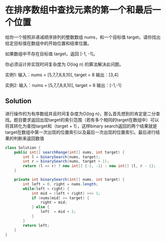 # 在排序数组中查找元素的第一个和最后一个位置

给你一个按照非递减顺序排列的整数数组 nums，和一个目标值 target。请你找出给定目标值在数组中的开始位置和结束位置。

如果数组中不存在目标值 target，返回 [-1, -1]。

你必须设计并实现时间复杂度为 O(log n) 的算法解决此问题。

实例1:
输入：nums = [5,7,7,8,8,10], target = 8
输出：[3,4]

实例2:
输入：nums = [5,7,7,8,8,10], target = 6
输出：[-1,-1]

## Solution

进行操作的为有序数组并且时间复杂度为O(log n)，那么首先想到的肯定是二分查找。题目要求返回出现target的索引范围（若有多个相同的target在数组中）可以将其转化为查找target和（target + 1），这样binary search返回的两个结果就是target在数组中第一次出现的位置索引以及最后一次出现的位置索引。最后进行结果的判断来返回数值

```java
class Solution {
    public int[] searchRange(int[] nums, int target) {
        int l = binarySearch(nums, target);
        int r = binarySearch(nums, target + 1);
        return (l == r) ? new int[] {-1, -1} : new int[] {l, r - 1};
    }

    private int binarySearch(int[] nums, int target) {
        int left = 0, right = nums.length;
        while(left < right) {
            int mid = (left + right) >>> 1;
            if (nums[mid] >= target) {
                right = mid;
            } else {
                left  = mid + 1;
            }
        }
        return left;
    }
}

```